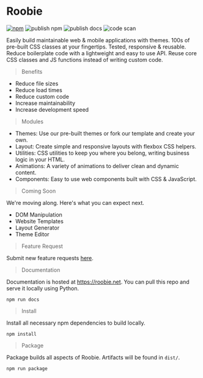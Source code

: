 # Roobie
[![npm](https://badge.fury.io/js/roobie.svg)](https://badge.fury.io/js/roobie)
![publish npm](https://github.com/kgrewee/roobie/actions/workflows/npm.yml/badge.svg)
![publish docs](https://github.com/kgrewee/roobie/actions/workflows/docs.yml/badge.svg)
![code scan](https://github.com/kgrewee/roobie/actions/workflows/js.yml/badge.svg)

Easily build maintainable web & mobile applications with themes. 100s of pre-built CSS classes at your fingertips. Tested, responsive & reusable. Reduce boilerplate code with a lightweight and easy to use API.  Reuse core CSS classes and JS functions instead of writing custom code.

> Benefits

- Reduce file sizes
- Reduce load times
- Reduce custom code
- Increase maintainability
- Increase development speed

> Modules

- Themes: Use our pre-built themes or fork our template and create your own.
- Layout: Create simple and responsive layouts with flexbox CSS helpers.
- Utilities: CSS utilities to keep you where you belong, writing business logic in your HTML.
- Animations: A variety of animations to deliver clean and dynamic content.
- Components: Easy to use web components built with CSS & JavaScript.

> Coming Soon

We're moving along.  Here's what you can expect next.

- DOM Manipulation
- Website Templates
- Layout Generator
- Theme Editor

> Feature Request

Submit new feature requests [here](https://github.com/kgrewee/roobie/issues).

> Documentation

Documentation is hosted at https://roobie.net.  You can pull this repo and serve it locally using Python.
```shell
npm run docs
```

> Install

Install all necessary npm dependencies to build locally.
```shell
npm install
```

> Package

Package builds all aspects of Roobie.  Artifacts will be found in `dist/`.
```shell
npm run package
```